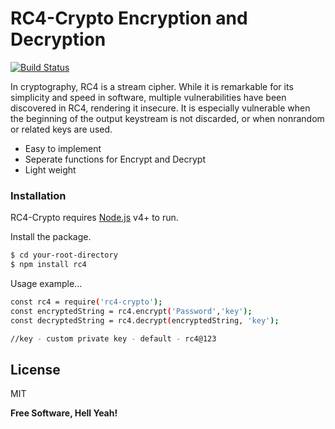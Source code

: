 
# RC4-Crypto Encryption and Decryption



[![Build Status](https://travis-ci.org/joemccann/dillinger.svg?branch=master)](https://github.com/lahirudanushka/RC4-Crypto)

In cryptography, RC4 is a stream cipher. While it is remarkable for its simplicity and speed in software, multiple vulnerabilities have been discovered in RC4, rendering it insecure. It is especially vulnerable when the beginning of the output keystream is not discarded, or when nonrandom or related keys are used.

  - Easy to implement 
  - Seperate functions for Encrypt and Decrypt
  - Light weight



### Installation

RC4-Crypto requires [Node.js](https://nodejs.org/) v4+ to run.

Install the package.

```sh
$ cd your-root-directory
$ npm install rc4
```

Usage example...

```sh
const rc4 = require('rc4-crypto');
const encryptedString = rc4.encrypt('Password','key');
const decryptedString = rc4.decrypt(encryptedString, 'key');

//key - custom private key - default - rc4@123 
```



License
----

MIT


**Free Software, Hell Yeah!**

[//]: # (These are reference links used in the body of this note and get stripped out when the markdown processor does its job. There is no need to format nicely because it shouldn't be seen. Thanks SO - http://stackoverflow.com/questions/4823468/store-comments-in-markdown-syntax)


   [dill]: <https://github.com/joemccann/dillinger>
   [git-repo-url]: <https://github.com/joemccann/dillinger.git>
   [john gruber]: <http://daringfireball.net>
   [df1]: <http://daringfireball.net/projects/markdown/>
   [markdown-it]: <https://github.com/markdown-it/markdown-it>
   [Ace Editor]: <http://ace.ajax.org>
   [node.js]: <http://nodejs.org>
   [Twitter Bootstrap]: <http://twitter.github.com/bootstrap/>
   [jQuery]: <http://jquery.com>
   [@tjholowaychuk]: <http://twitter.com/tjholowaychuk>
   [express]: <http://expressjs.com>
   [AngularJS]: <http://angularjs.org>
   [Gulp]: <http://gulpjs.com>

   [PlDb]: <https://github.com/joemccann/dillinger/tree/master/plugins/dropbox/README.md>
   [PlGh]: <https://github.com/joemccann/dillinger/tree/master/plugins/github/README.md>
   [PlGd]: <https://github.com/joemccann/dillinger/tree/master/plugins/googledrive/README.md>
   [PlOd]: <https://github.com/joemccann/dillinger/tree/master/plugins/onedrive/README.md>
   [PlMe]: <https://github.com/joemccann/dillinger/tree/master/plugins/medium/README.md>
   [PlGa]: <https://github.com/RahulHP/dillinger/blob/master/plugins/googleanalytics/README.md>
